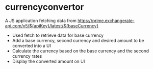 # currencyconvertor
A JS application fetching data from https://prime.exchangerate-api.com/v5/${apiKey}/latest/${baseCurrency}
- Used fetch to retrieve data for base currency
- Add a base currency, second currency and desired amount to be converted into a UI
- Calculate the currency based on the base currency and the second currency rates
- Display the converted amount on UI


